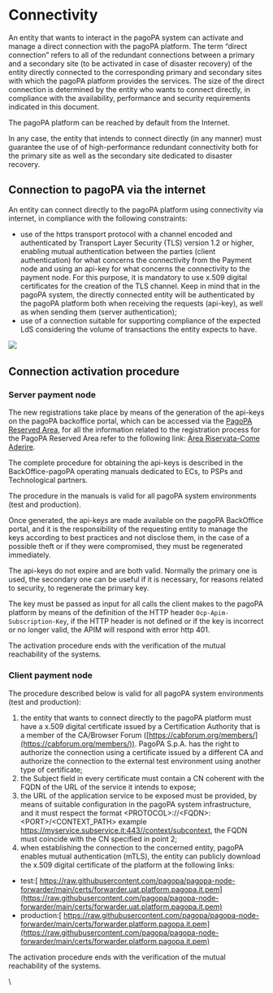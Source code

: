 # Connectivity

An entity that wants to interact in the pagoPA system can activate and manage a direct connection with the pagoPA platform. The term “direct connection” refers to all of the redundant connections between a primary and a secondary site (to be activated in case of disaster recovery) of the entity directly connected to the corresponding primary and secondary sites with which the pagoPA platform provides the services. The size of the direct connection is determined by the entity who wants to connect directly, in compliance with the availability, performance and security requirements indicated in this document.

The pagoPA platform can be reached by default from the Internet.

In any case, the entity that intends to connect directly (in any manner) must guarantee the use of of high-performance redundant connectivity both for the primary site as well as the secondary site dedicated to disaster recovery.

## Connection to pagoPA via the internet 

An entity can connect directly to the pagoPA platform using connectivity via internet, in compliance with the following constraints:

* use of the https transport protocol with a channel encoded and authenticated by Transport Layer Security (TLS) version 1.2 or higher, enabling mutual authentication between the parties (client authentication) for what concerns the connectivity from the Payment node and using an api-key for what concerns the connectivity to the payment node. For this purpose, it is mandatory to use x.509 digital certificates for the creation of the TLS channel. Keep in mind that in the pagoPA system, the directly connected entity will be authenticated by the pagoPA platform both when receiving the requests (api-key), as well as when sending them (server authentication);
* use of a connection suitable for supporting compliance of the expected LdS considering the volume of transactions the entity expects to have.

![](../.gitbook/assets/connettività.png)

## Connection activation procedure

### Server payment node

The new registrations take place by means of the generation of the api-keys on the pagoPA backoffice portal, which can be accessed via the [PagoPA Reserved Area](https://selfcare.pagopa.it/), for all the information related to the registration process for the PagoPA Reserved Area refer to the following link: [Area Riservata-Come Aderire](https://docs.pagopa.it/area-riservata/area-riservata/come-aderire). 

The complete procedure for obtaining the api-keys is described in the BackOffice-pagoPA operating manuals dedicated to ECs, to PSPs and Technological partners.

The procedure in the manuals is valid for all pagoPA system environments (test and production).

Once generated, the api-keys are made available on the pagoPA BackOffice portal, and it is the responsibility of the requesting entity to manage the keys according to best practices and not disclose them, in the case of a possible theft or if they were compromised, they must be regenerated immediately.

The api-keys do not expire and are both valid. Normally the primary one is used, the secondary one can be useful if it is necessary, for reasons related to security, to regenerate the primary key.

The key must be passed as input for all calls the client makes to the pagoPA platform by means of the definition of the HTTP header `Ocp-Apim-Subscription-Key`, if the HTTP header is not defined or if the key is incorrect or no longer valid, the APIM will respond with error http 401.

The activation procedure ends with the verification of the mutual reachability of the systems.

### Client payment node

The procedure described below is valid for all pagoPA system environments (test and production):

1. the entity that wants to connect directly to the pagoPA platform must have a x.509 digital certificate issued by a Certification Authority that is a member of the CA/Browser Forum ([https://cabforum.org/members/](https://cabforum.org/members/)). PagoPA S.p.A. has the right to authorize the connection using a certificate issued by a different CA and authorize the connection to the external test environment using another type of certificate;
2. the Subject field in every certificate must contain a CN coherent with the FQDN of the URL of the service it intends to expose;
3. the URL of the application service to be exposed must be provided, by means of suitable configuration in the pagoPA system infrastructure, and it must respect the format \<PROTOCOL>://\<FQDN>:\<PORT>/\<CONTEXT_PATH> example https://myservice.subservice.it:443//context/subcontext, the FQDN must coincide with the CN specified in point 2;
4. when establishing the connection to the concerned entity, pagoPA enables mutual authentication (mTLS), the entity can publicly download the x.509 digital certificate of the platform at the following links:

* test:[ https://raw.githubusercontent.com/pagopa/pagopa-node-forwarder/main/certs/forwarder.uat.platform.pagopa.it.pem](https://raw.githubusercontent.com/pagopa/pagopa-node-forwarder/main/certs/forwarder.uat.platform.pagopa.it.pem)​
* production:[ https://raw.githubusercontent.com/pagopa/pagopa-node-forwarder/main/certs/forwarder.platform.pagopa.it.pem](https://raw.githubusercontent.com/pagopa/pagopa-node-forwarder/main/certs/forwarder.platform.pagopa.it.pem)​

The activation procedure ends with the verification of the mutual reachability of the systems.

\\